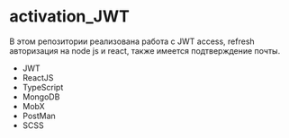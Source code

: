 # activation_JWT

В этом репозитории реализована работа с JWT access, refresh авторизация на node js и react, также имеется подтверждение почты.

- JWT
- ReactJS
- TypeScript
- MongoDB
- MobX
- PostMan
- SCSS 
